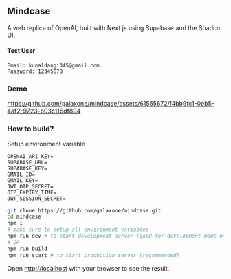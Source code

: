 ## Mindcase
A web replica of OpenAI, built with Next.js using Supabase and the Shadcn UI.
#### Test User
```config
Email: kunaldangi345@gmail.com
Password: 12345678
```

### Demo


https://github.com/galaxone/mindcase/assets/61555672/f4bb9fc1-0eb5-4af2-9723-b03c116df894


### How to build?
Setup environment variable
```env
OPENAI_API_KEY=
SUPABASE_URL=
SUPABASE_KEY=
GMAIL_ID=
GMAIL_KEY=
JWT_OTP_SECRET=
OTP_EXPIRY_TIME=
JWT_SESSION_SECRET=
```
```bash
git clone https://github.com/galaxone/mindcase.git
cd mindcase
npm i
# make sure to setup all environment variables
npm run dev # to start development server (good for development mode only)
# OR
npm run build
npm run start # to start production server (recommended)
```
Open [http://localhost](http://localhost) with your browser to see the result.
